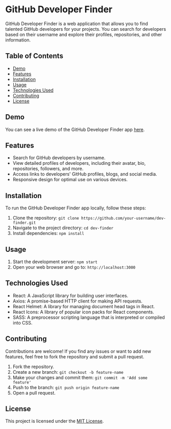 # GitHub Developer Finder

GitHub Developer Finder is a web application that allows you to find talented GitHub developers for your projects. You can search for developers based on their username and explore their profiles, repositories, and other information.

## Table of Contents

- [Demo](#demo)
- [Features](#features)
- [Installation](#installation)
- [Usage](#usage)
- [Technologies Used](#technologies-used)
- [Contributing](#contributing)
- [License](#license)

## Demo

You can see a live demo of the GitHub Developer Finder app [here](https://your-demo-url.com).

## Features

- Search for GitHub developers by username.
- View detailed profiles of developers, including their avatar, bio, repositories, followers, and more.
- Access links to developers' GitHub profiles, blogs, and social media.
- Responsive design for optimal use on various devices.

## Installation

To run the GitHub Developer Finder app locally, follow these steps:

1. Clone the repository: `git clone https://github.com/your-username/dev-finder.git`
2. Navigate to the project directory: `cd dev-finder`
3. Install dependencies: `npm install`

## Usage

1. Start the development server: `npm start`
2. Open your web browser and go to: `http://localhost:3000`

## Technologies Used

- React: A JavaScript library for building user interfaces.
- Axios: A promise-based HTTP client for making API requests.
- React Helmet: A library for managing document head tags in React.
- React Icons: A library of popular icon packs for React components.
- SASS: A preprocessor scripting language that is interpreted or compiled into CSS.

## Contributing

Contributions are welcome! If you find any issues or want to add new features, feel free to fork the repository and submit a pull request.

1. Fork the repository.
2. Create a new branch: `git checkout -b feature-name`
3. Make your changes and commit them: `git commit -m 'Add some feature'`
4. Push to the branch: `git push origin feature-name`
5. Open a pull request.

## License

This project is licensed under the [MIT License](LICENSE).
